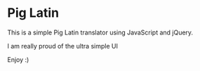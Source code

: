 # Pig Latin
This is a simple Pig Latin translator using JavaScript and jQuery.

I am really proud of the ultra simple UI

Enjoy :)